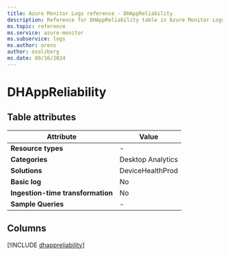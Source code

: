 ```yaml
---
title: Azure Monitor Logs reference - DHAppReliability
description: Reference for DHAppReliability table in Azure Monitor Logs.
ms.topic: reference
ms.service: azure-monitor
ms.subservice: logs
ms.author: orens
author: osalzberg
ms.date: 09/16/2024
---
```


# DHAppReliability




## Table attributes

|Attribute|Value|
|---|---|
|**Resource types**|-|
|**Categories**|Desktop Analytics|
|**Solutions**| DeviceHealthProd|
|**Basic log**|No|
|**Ingestion-time transformation**|No|
|**Sample Queries**|-|



## Columns
  
[!INCLUDE [dhappreliability](~/reusable-content/ce-skilling/azure/includes/azure-monitor/reference/tables/dhappreliability-include.md)]
